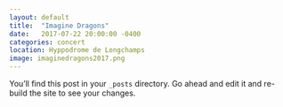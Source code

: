 ```yaml
---
layout: default
title:  "Imagine Dragons"
date:   2017-07-22 20:00:00 -0400
categories: concert
location: Hyppodrome de Longchamps
image: imaginedragons2017.png
---
```

You’ll find this post in your `_posts` directory. Go ahead and edit it and re-build the site to see your changes.